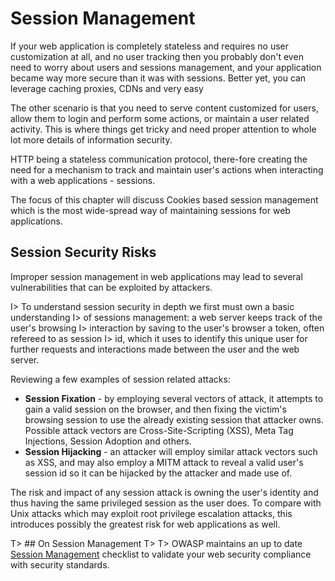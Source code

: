 # Session Management

If your web application is completely stateless and requires no user customization at all, and no user tracking then you probably don't even need to worry about users and sessions management, and your application became way more secure than it was with sessions. Better yet, you can leverage caching proxies, CDNs and very easy

The other scenario is that you need to serve content customized for users, allow them to login and perform some actions, or maintain a user related activity.
This is where things get tricky and need proper attention to whole lot more details of information security.

HTTP being a stateless communication protocol, there-fore creating the need for a mechanism to track and maintain user's actions when interacting with a web applications - sessions.

The focus of this chapter will discuss Cookies based session management which is the most wide-spread way of maintaining sessions for web applications.

## Session Security Risks

Improper session management in web applications may lead to several vulnerabilities that can be exploited by attackers.

I> To understand session security in depth we first must own a basic understanding I> of sessions management: a web server keeps track of the user's browsing
I> interaction by saving to the user's browser a token, often refereed to as session I> id, which it uses to identify this unique user for further requests and interactions made between the user and the web server.

Reviewing a few examples of session related attacks:
* **Session Fixation** - by employing several vectors of attack, it attempts to gain a valid session on the browser, and then fixing the victim's browsing session to use the already existing session that attacker owns. Possible attack vectors are Cross-Site-Scripting (XSS), Meta Tag Injections, Session Adoption and others.
* **Session Hijacking** - an attacker will employ similar attack vectors such as XSS, and may also employ a MITM attack to reveal a valid user's session id so it can be hijacked by the attacker and made use of.

The risk and impact of any session attack is owning the user's identity and thus having the same privileged session as the user does. To compare with Unix attacks which may exploit root privilege escalation attacks, this introduces possibly the greatest risk for web applications as well.

T> ## On Session Management
T>
T> OWASP maintains an up to date [Session Management](https://www.owasp.org/index.php/Session_Management_Cheat_Sheet) checklist to validate your web security compliance with security standards.
